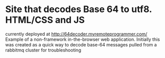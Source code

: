 # Site that decodes Base 64 to utf8. HTML/CSS and JS
currently deployed at http://64decoder.myremoteprogrammer.com/
Example of a non-framework in-the-browser web application.
Initially this was created as a quick way to decode base-64 messages pulled from a rabbitmq cluster for troubleshooting
